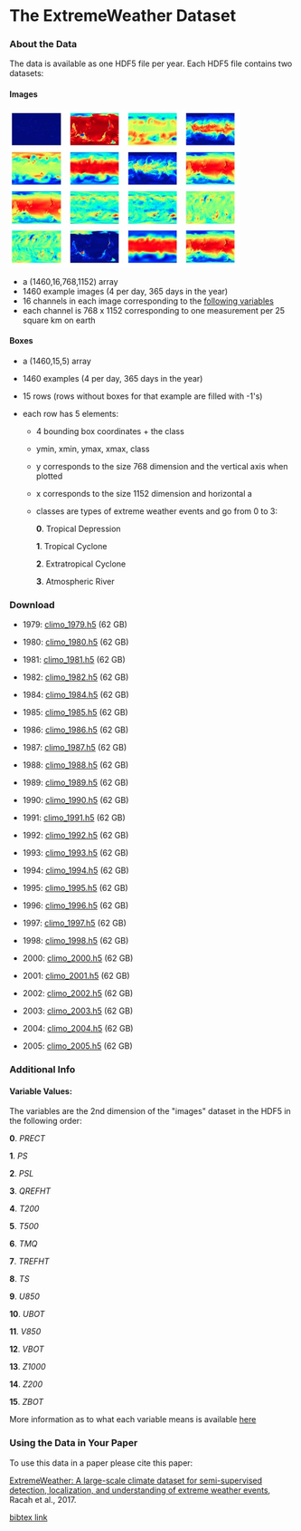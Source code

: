 # The ExtremeWeather Dataset

### About the Data

The data is available as one HDF5 file per year. Each HDF5 file contains two datasets:

#### Images

![](./variables.jpg)

*   a (1460,16,768,1152) array
*   1460 example images (4 per day, 365 days in the year)
*   16 channels in each image corresponding to the [following variables](#variables)
*   each channel is 768 x 1152 corresponding to one measurement per 25 square km on earth

#### Boxes

*   a (1460,15,5) array
*   1460 examples (4 per day, 365 days in the year)
*   15 rows (rows without boxes for that example are filled with -1's)
*   each row has 5 elements:

    *   4 bounding box coordinates + the class
    *   ymin, xmin, ymax, xmax, class
    *   y corresponds to the size 768 dimension and the vertical axis when plotted
    *   x corresponds to the size 1152 dimension and horizontal a
    *   classes are types of extreme weather events and go from 0 to 3:

        **0**. Tropical Depression

        **1**. Tropical Cyclone

        **2**. Extratropical Cyclone

        **3**. Atmospheric River

### Download

<a name="download"></a>

*   1979: [climo_1979.h5](http://portal.nersc.gov/project/dasrepo/climate/data/h5data/climo_1979.h5) (62 GB)
*   1980: [climo_1980.h5](http://portal.nersc.gov/project/dasrepo/climate/data/h5data/climo_1980.h5) (62 GB)
*   1981: [climo_1981.h5](http://portal.nersc.gov/project/dasrepo/climate/data/h5data/climo_1981.h5) (62 GB)
*   1982: [climo_1982.h5](http://portal.nersc.gov/project/dasrepo/climate/data/h5data/climo_1982.h5) (62 GB)

*   1984: [climo_1984.h5](http://portal.nersc.gov/project/dasrepo/climate/data/h5data/climo_1984.h5) (62 GB)
*   1985: [climo_1985.h5](http://portal.nersc.gov/project/dasrepo/climate/data/h5data/climo_1985.h5) (62 GB)
*   1986: [climo_1986.h5](http://portal.nersc.gov/project/dasrepo/climate/data/h5data/climo_1986.h5) (62 GB)
*   1987: [climo_1987.h5](http://portal.nersc.gov/project/dasrepo/climate/data/h5data/climo_1987.h5) (62 GB)
*   1988: [climo_1988.h5](http://portal.nersc.gov/project/dasrepo/climate/data/h5data/climo_1988.h5) (62 GB)
*   1989: [climo_1989.h5](http://portal.nersc.gov/project/dasrepo/climate/data/h5data/climo_1989.h5) (62 GB)
*   1990: [climo_1990.h5](http://portal.nersc.gov/project/dasrepo/climate/data/h5data/climo_1990.h5) (62 GB)
*   1991: [climo_1991.h5](http://portal.nersc.gov/project/dasrepo/climate/data/h5data/climo_1991.h5) (62 GB)
*   1992: [climo_1992.h5](http://portal.nersc.gov/project/dasrepo/climate/data/h5data/climo_1992.h5) (62 GB)
*   1993: [climo_1993.h5](http://portal.nersc.gov/project/dasrepo/climate/data/h5data/climo_1993.h5) (62 GB)
*   1994: [climo_1994.h5](http://portal.nersc.gov/project/dasrepo/climate/data/h5data/climo_1994.h5) (62 GB)
*   1995: [climo_1995.h5](http://portal.nersc.gov/project/dasrepo/climate/data/h5data/climo_1995.h5) (62 GB)
*   1996: [climo_1996.h5](http://portal.nersc.gov/project/dasrepo/climate/data/h5data/climo_1996.h5) (62 GB)
*   1997: [climo_1997.h5](http://portal.nersc.gov/project/dasrepo/climate/data/h5data/climo_1997.h5) (62 GB)
*   1998: [climo_1998.h5](http://portal.nersc.gov/project/dasrepo/climate/data/h5data/climo_1998.h5) (62 GB)

*   2000: [climo_2000.h5](http://portal.nersc.gov/project/dasrepo/climate/data/h5data/climo_2000.h5) (62 GB)
*   2001: [climo_2001.h5](http://portal.nersc.gov/project/dasrepo/climate/data/h5data/climo_2001.h5) (62 GB)
*   2002: [climo_2002.h5](http://portal.nersc.gov/project/dasrepo/climate/data/h5data/climo_2002.h5) (62 GB)
*   2003: [climo_2003.h5](http://portal.nersc.gov/project/dasrepo/climate/data/h5data/climo_2003.h5) (62 GB)
*   2004: [climo_2004.h5](http://portal.nersc.gov/project/dasrepo/climate/data/h5data/climo_2004.h5) (62 GB)
*   2005: [climo_2005.h5](http://portal.nersc.gov/project/dasrepo/climate/data/h5data/climo_2005.h5) (62 GB)

### Additional Info

<a name="variables"></a>

#### Variable Values:


The variables are the 2nd dimension of the "images" dataset in the HDF5 in the following order:

**0**. _PRECT_

**1**. _PS_

**2**. _PSL_

**3**. _QREFHT_

**4**. _T200_

**5**. _T500_

**6**. _TMQ_

**7**. _TREFHT_

**8**. _TS_

**9**. _U850_

**10**. _UBOT_

**11**. _V850_

**12**. _VBOT_

**13**. _Z1000_

**14**. _Z200_

**15**. _ZBOT_

More information as to what each variable means is available [here](http://www.cesm.ucar.edu/models/cesm1.0/cam/docs/ug5_0/hist_flds_fv_cam5.html)


### Using the Data in Your Paper

To use this data in a paper please cite this paper:

[ExtremeWeather: A large-scale climate dataset for semi-supervised detection, localization, and understanding of extreme weather events](https://papers.nips.cc/paper/6932-extremeweather-a-large-scale-climate-dataset-for-semi-supervised-detection-localization-and-understanding-of-extreme-weather-events), Racah et al., 2017.

[bibtex link](./extremeweather-a-large-scale-climate-dataset-for-semi-supervised-detection-localization-and-understanding-of-extreme-weather-events.bib)

